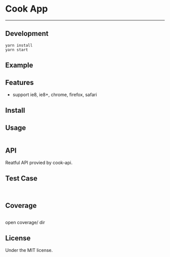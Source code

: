 # Cook App
---



## Development

```
yarn install
yarn start

```

## Example



## Features

* support ie8, ie8+, chrome, firefox, safari

## Install



## Usage

```js


```

## API

Reatful API provied by cook-api.


## Test Case

```


```

## Coverage

```

```

open coverage/ dir

## License

Under the MIT license.